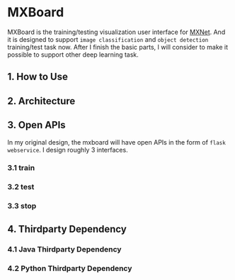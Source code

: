 # MXBoard

MXBoard is the training/testing visualization user interface for [MXNet](https://github.com/apache/incubator-mxnet). And
it is designed to support `image classification` and `object detection` training/test task now. After I finish the basic
parts, I will consider to make it possible to support other deep learning task.

## 1. How to Use

## 2. Architecture

## 3. Open APIs

In my original design, the mxboard will have open APIs in the form of `flask webservice`. I design roughly 3 interfaces.

### 3.1 train

### 3.2 test

### 3.3 stop

## 4. Thirdparty Dependency

### 4.1 Java Thirdparty Dependency

### 4.2 Python Thirdparty Dependency
